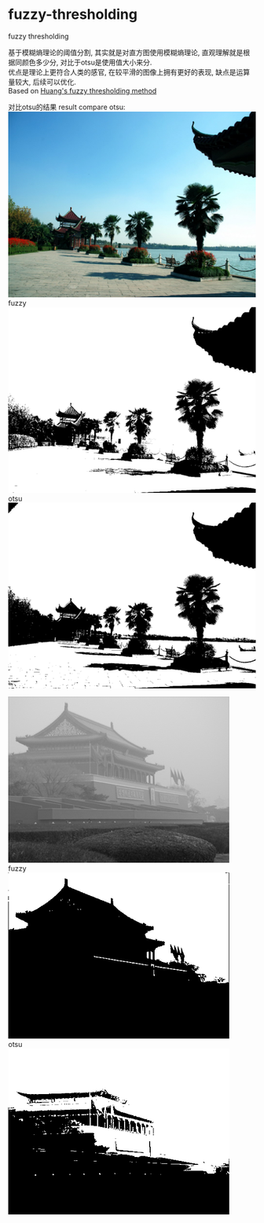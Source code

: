# fuzzy-thresholding
fuzzy thresholding


基于模糊熵理论的阈值分割, 其实就是对直方图使用模糊熵理论, 直观理解就是根据同颜色多少分, 对比于otsu是使用值大小来分.  
优点是理论上更符合人类的感官, 在较平滑的图像上拥有更好的表现, 缺点是运算量较大, 后续可以优化.  
Based on [Huang's fuzzy thresholding method](http://www.ktl.elf.stuba.sk/study/vacso/Zadania-Cvicenia/Cvicenie_3/TimA2/Huang_E016529624.pdf)

对比otsu的结果
result compare otsu:
![mat](https://github.com/MirusUmbra/Display-data/raw/master/fuzzy-thresholding/sima.jpg)</br>
fuzzy  
![mat](https://github.com/MirusUmbra/Display-data/raw/master/fuzzy-thresholding/simaf.png)</br>
otsu
![mat](https://github.com/MirusUmbra/Display-data/raw/master/fuzzy-thresholding/simaotsu.png)</br>  


![mat](https://github.com/MirusUmbra/Display-data/raw/master/fuzzy-thresholding/tiananmen.png)</br>
fuzzy  
![mat](https://github.com/MirusUmbra/Display-data/raw/master/fuzzy-thresholding/tiananmenf.png)</br>
otsu  
![mat](https://github.com/MirusUmbra/Display-data/raw/master/fuzzy-thresholding/tiananmenotsu.png)</br>  
